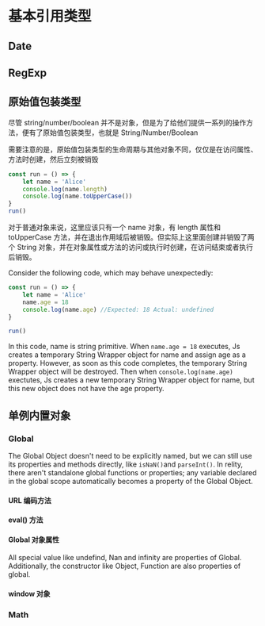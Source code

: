 # 基本引用类型
## Date

## RegExp


## 原始值包装类型

尽管 string/number/boolean 并不是对象，但是为了给他们提供一系列的操作方法，便有了原始值包装类型，也就是 String/Number/Boolean

需要注意的是，原始值包装类型的生命周期与其他对象不同，仅仅是在访问属性、方法时创建，然后立刻被销毁
```js
const run = () => {
    let name = 'Alice'
    console.log(name.length)
    console.log(name.toUpperCase())
}
run()
```
对于普通对象来说，这里应该只有一个 name 对象，有 length 属性和 toUpperCase 方法，并在退出作用域后被销毁。但实际上这里面创建并销毁了两个 String 对象，并在对象属性或方法的访问或执行时创建，在访问结束或者执行后销毁。

Consider the following code, which may behave unexpectedly:
```js
const run = () => {
    let name = 'Alice'
    name.age = 18
    console.log(name.age) //Expected: 18 Actual: undefined
}

run()

```
In this code, name is string primitive. When `name.age = 18` executes, Js creates a temporary String Wrapper object for name and assign age as a property. However, as soon as this code completes, the temporary String Wrapper object will be destroyed. Then when `console.log(name.age)` exectutes, Js creates a new temporary String Wrapper object for name, but this new object does not have the age property.

## 单例内置对象

### Global
The Global Object doesn't need to be explicitly named, but we can still use its properties and methods directly, like `isNaN()`and `parseInt()`. In relity, there aren't standalone global functions or properties; any variable declared in the global scope automatically becomes a property of the Global Object.
#### URL 编码方法

#### eval() 方法

#### Global 对象属性
All special value like undefind, Nan and infinity are properties of Global. Additionally,
the constructor like Object, Function are also properties of global.
#### window 对象

### Math







